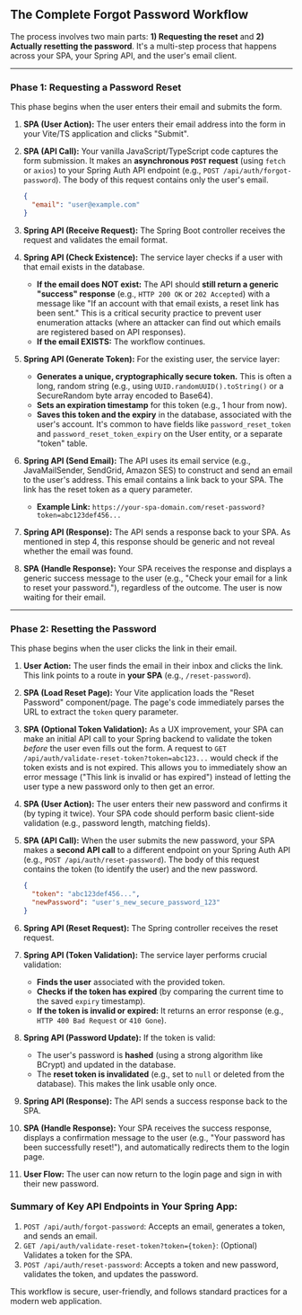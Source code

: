 ## The Complete Forgot Password Workflow

The process involves two main parts: **1) Requesting the reset** and **2) Actually resetting the password**. It's a multi-step process that happens across your SPA, your Spring API, and the user's email client.

---

### Phase 1: Requesting a Password Reset

This phase begins when the user enters their email and submits the form.

1.  **SPA (User Action):** The user enters their email address into the form in your Vite/TS application and clicks "Submit".

2.  **SPA (API Call):** Your vanilla JavaScript/TypeScript code captures the form submission. It makes an **asynchronous `POST` request** (using `fetch` or `axios`) to your Spring Auth API endpoint (e.g., `POST /api/auth/forgot-password`). The body of this request contains only the user's email.
    ```json
    {
      "email": "user@example.com"
    }
    ```

3.  **Spring API (Receive Request):** The Spring Boot controller receives the request and validates the email format.

4.  **Spring API (Check Existence):** The service layer checks if a user with that email exists in the database.
    *   **If the email does NOT exist:** The API should **still return a generic "success" response** (e.g., `HTTP 200 OK` or `202 Accepted`) with a message like "If an account with that email exists, a reset link has been sent." This is a critical security practice to prevent user enumeration attacks (where an attacker can find out which emails are registered based on API responses).
    *   **If the email EXISTS:** The workflow continues.

5.  **Spring API (Generate Token):** For the existing user, the service layer:
    *   **Generates a unique, cryptographically secure token.** This is often a long, random string (e.g., using `UUID.randomUUID().toString()` or a SecureRandom byte array encoded to Base64).
    *   **Sets an expiration timestamp** for this token (e.g., 1 hour from now).
    *   **Saves this token and the expiry** in the database, associated with the user's account. It's common to have fields like `password_reset_token` and `password_reset_token_expiry` on the User entity, or a separate "token" table.

6.  **Spring API (Send Email):** The API uses its email service (e.g., JavaMailSender, SendGrid, Amazon SES) to construct and send an email to the user's address. This email contains a link back to your SPA. The link has the reset token as a query parameter.
    *   **Example Link:** `https://your-spa-domain.com/reset-password?token=abc123def456...`

7.  **Spring API (Response):** The API sends a response back to your SPA. As mentioned in step 4, this response should be generic and not reveal whether the email was found.

8.  **SPA (Handle Response):** Your SPA receives the response and displays a generic success message to the user (e.g., "Check your email for a link to reset your password."), regardless of the outcome. The user is now waiting for their email.

---

### Phase 2: Resetting the Password

This phase begins when the user clicks the link in their email.

1.  **User Action:** The user finds the email in their inbox and clicks the link. This link points to a route in **your SPA** (e.g., `/reset-password`).

2.  **SPA (Load Reset Page):** Your Vite application loads the "Reset Password" component/page. The page's code immediately parses the URL to extract the `token` query parameter.

3.  **SPA (Optional Token Validation):** As a UX improvement, your SPA can make an initial API call to your Spring backend to validate the token *before* the user even fills out the form. A request to `GET /api/auth/validate-reset-token?token=abc123...` would check if the token exists and is not expired. This allows you to immediately show an error message ("This link is invalid or has expired") instead of letting the user type a new password only to then get an error.

4.  **SPA (User Action):** The user enters their new password and confirms it (by typing it twice). Your SPA code should perform basic client-side validation (e.g., password length, matching fields).

5.  **SPA (API Call):** When the user submits the new password, your SPA makes a **second API call** to a different endpoint on your Spring Auth API (e.g., `POST /api/auth/reset-password`). The body of this request contains the token (to identify the user) and the new password.
    ```json
    {
      "token": "abc123def456...",
      "newPassword": "user's_new_secure_password_123"
    }
    ```

6.  **Spring API (Reset Request):** The Spring controller receives the reset request.

7.  **Spring API (Token Validation):** The service layer performs crucial validation:
    *   **Finds the user** associated with the provided token.
    *   **Checks if the token has expired** (by comparing the current time to the saved `expiry` timestamp).
    *   **If the token is invalid or expired:** It returns an error response (e.g., `HTTP 400 Bad Request` or `410 Gone`).

8.  **Spring API (Password Update):** If the token is valid:
    *   The user's password is **hashed** (using a strong algorithm like BCrypt) and updated in the database.
    *   The **reset token is invalidated** (e.g., set to `null` or deleted from the database). This makes the link usable only once.

9.  **Spring API (Response):** The API sends a success response back to the SPA.

10. **SPA (Handle Response):** Your SPA receives the success response, displays a confirmation message to the user (e.g., "Your password has been successfully reset!"), and automatically redirects them to the login page.

11. **User Flow:** The user can now return to the login page and sign in with their new password.

### Summary of Key API Endpoints in Your Spring App:
1.  `POST /api/auth/forgot-password`: Accepts an email, generates a token, and sends an email.
2.  `GET /api/auth/validate-reset-token?token={token}`: (Optional) Validates a token for the SPA.
3.  `POST /api/auth/reset-password`: Accepts a token and new password, validates the token, and updates the password.

This workflow is secure, user-friendly, and follows standard practices for a modern web application.